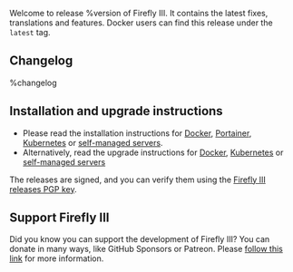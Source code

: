 Welcome to release %version of Firefly III. It contains the latest fixes, translations and features. Docker users can find this release under the `latest` tag.

## Changelog

%changelog

## Installation and upgrade instructions

* Please read the installation instructions for [Docker](https://docs.firefly-iii.org/how-to/firefly-iii/installation/docker/), [Portainer](https://docs.firefly-iii.org/how-to/firefly-iii/installation/portainer/), [Kubernetes](https://docs.firefly-iii.org/how-to/firefly-iii/installation/kubernetes/) or [self-managed servers](https://docs.firefly-iii.org/how-to/firefly-iii/installation/self-managed/).
* Alternatively, read the upgrade instructions for [Docker](https://docs.firefly-iii.org/how-to/firefly-iii/upgrade/docker/), [Kubernetes](https://docs.firefly-iii.org/how-to/firefly-iii/upgrade/kubernetes/) or [self-managed servers](https://docs.firefly-iii.org/how-to/firefly-iii/upgrade/self-managed/)

The releases are signed, and you can verify them using the [Firefly III releases PGP key](https://docs.firefly-iii.org/explanation/more-information/signatures/).

## Support Firefly III

Did you know you can support the development of Firefly III? You can donate in many ways, like GitHub Sponsors or Patreon. Please [follow this link](https://bit.ly/donate-to-Firefly-III) for more information.
